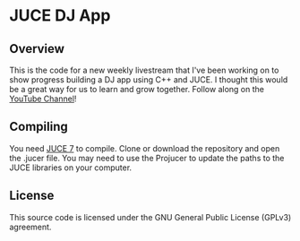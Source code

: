 # JUCE DJ App

## Overview
This is the code for a new weekly livestream that I've been working on to show progress building a DJ app using C++ and JUCE.  I thought this would be a great way for us to learn and grow together.  Follow along on the [YouTube Channel](https://youtube.com/theaudioprogrammer)!

## Compiling
You need [JUCE 7](https://github.com/juce-framework/JUCE) to compile.  Clone or download the repository and open the .jucer file.  You may need to use the Projucer to update the paths to the JUCE libraries on your computer.

## License
This source code is licensed under the GNU General Public License (GPLv3) agreement. 
